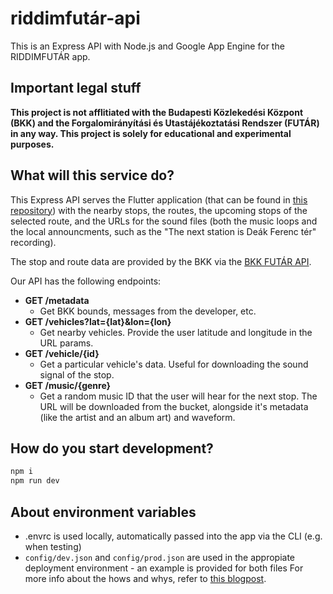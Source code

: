 # riddimfutár-api

This is an Express API with Node.js and Google App Engine for the RIDDIMFUTÁR app.

## Important legal stuff

**This project is not afflitiated with the Budapesti Közlekedési Központ (BKK) and the Forgalomirányítási és Utastájékoztatási Rendszer (FUTÁR) in any way. This project is solely for educational and experimental purposes.**

## What will this service do?

This Express API serves the Flutter application (that can be found in [this repository](https://github.com/danielgrgly/riddimfutar-ui)) with the nearby stops, the routes, the upcoming stops of the selected route, and the URLs for the sound files (both the music loops and the local announcments, such as the "The next station is Deák Ferenc tér" recording).

The stop and route data are provided by the BKK via the [BKK FUTÁR API](https://bkkfutar.docs.apiary.io/).

Our API has the following endpoints:

- **GET /metadata**
  - Get BKK bounds, messages from the developer, etc.
- **GET /vehicles?lat={lat}&lon={lon}**
  - Get nearby vehicles. Provide the user latitude and longitude in the URL params.
- **GET /vehicle/{id}**
  - Get a particular vehicle's data. Useful for downloading the sound signal of the stop.
- **GET /music/{genre}**
  - Get a random music ID that the user will hear for the next stop. The URL will be downloaded from the bucket, alongside it's metadata (like the artist and an album art) and waveform.

## How do you start development?

```sh
npm i
npm run dev
```

## About environment variables

- .envrc is used locally, automatically passed into the app via the CLI (e.g. when testing)
- `config/dev.json` and `config/prod.json` are used in the appropiate deployment environment - an example is provided for both files
  For more info about the hows and whys, refer to [this blogpost](https://adamdelong.com/serverless-environment-variables).
